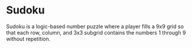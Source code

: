 # Sudoku

Sudoku is a logic-based number puzzle where a player fills a 9x9 grid so that each row, column, and 3x3 subgrid contains the numbers 1 through 9 without repetition.

